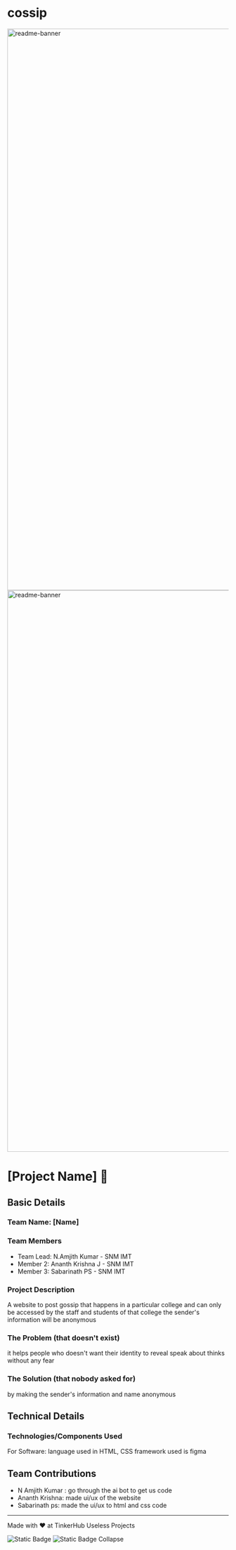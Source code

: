 # cossip
<img width="1280" alt="readme-banner" src="https://github.com/user-attachments/assets/35332e92-44cb-425b-9dff-27bcf1023c6c">
<img width="1280" alt="readme-banner" src="https://github.com/user-attachments/assets/35332e92-44cb-425b-9dff-27bcf1023c6c">

# [Project Name] 🎯


## Basic Details
### Team Name: [Name]


### Team Members
- Team Lead: N.Amjith Kumar - SNM IMT
- Member 2: Ananth Krishna J - SNM IMT
- Member 3: Sabarinath PS - SNM IMT

### Project Description
A website to post gossip that happens in a particular college and can only be accessed by the staff and students of that college the sender's information will be anonymous

### The Problem (that doesn't exist)
it helps people who doesn't want their identity to reveal speak about thinks without any fear

### The Solution (that nobody asked for)
by making the sender's information and name anonymous

## Technical Details
### Technologies/Components Used
For Software:
language used in HTML, CSS
framework used is figma

## Team Contributions
- N Amjith Kumar : go through the ai bot to get us code 
- Ananth Krishna: made ui/ux of the website
- Sabarinath ps: made the ui/ux to html and css code

---
Made with ❤️ at TinkerHub Useless Projects 

![Static Badge](https://img.shields.io/badge/TinkerHub-24?color=%23000000&link=https%3A%2F%2Fwww.tinkerhub.org%2F)
![Static Badge](https://img.shields.io/badge/UselessProject--24-24?link=https%3A%2F%2Fwww.tinkerhub.org%2Fevents%2FQ2Q1TQKX6Q%2FUseless%2520Projects)
Collapse
